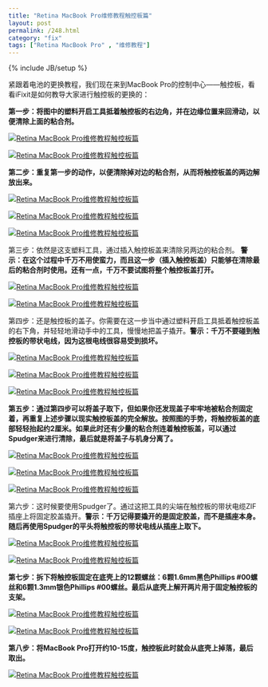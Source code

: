 ```yaml
---
title: "Retina MacBook Pro维修教程触控板篇"
layout: post
permalink: /248.html
category: "fix"
tags: ["Retina MacBook Pro" , "维修教程"]
---
```

{% include JB/setup %}

紧跟着电池的更换教程，我们现在来到MacBook Pro的控制中心——触控板，看看iFixit是如何教导大家进行触控板的更换的：

**第一步：将图中的塑料开启工具抵着触控板的右边角，并在边缘位置来回滑动，以便清除上面的粘合剂。**

<a href="/wp-content/uploads/sinapicv2-backup/248-ww1-bmiddle-a316108djw1enwmdi6mq8j20gg0ccwfi.jpg" target="_blank"><img src="/wp-content/uploads/sinapicv2-backup/248-ww1-large-a316108djw1enwmdi6mq8j20gg0ccwfi.jpg" alt="Retina MacBook Pro维修教程触控板篇" /></a>

<a href="/wp-content/uploads/sinapicv2-backup/248-ww4-bmiddle-a316108djw1enwmdmqs6sj20gg0ccdgs.jpg" target="_blank"><img src="/wp-content/uploads/sinapicv2-backup/248-ww4-large-a316108djw1enwmdmqs6sj20gg0ccdgs.jpg" alt="Retina MacBook Pro维修教程触控板篇" /></a>


**第二步：重复第一步的动作，以便清除掉对边的粘合剂，从而将触控板盖的两边解放出来。**

  <a href="/wp-content/uploads/sinapicv2-backup/248-ww2-bmiddle-a316108djw1enwme6p5f4j20gg0cc3zj.jpg" target="_blank"><img class=" alignleft" src="/wp-content/uploads/sinapicv2-backup/248-ww2-large-a316108djw1enwme6p5f4j20gg0cc3zj.jpg" alt="Retina MacBook Pro维修教程触控板篇" /></a>

<a href="/wp-content/uploads/sinapicv2-backup/248-ww4-bmiddle-a316108djw1enwmehbjwoj20gg0cct9r.jpg" target="_blank"><img src="/wp-content/uploads/sinapicv2-backup/248-ww4-large-a316108djw1enwmehbjwoj20gg0cct9r.jpg" alt="Retina MacBook Pro维修教程触控板篇" /></a>


  <a href="/wp-content/uploads/sinapicv2-backup/248-ww2-bmiddle-a316108djw1enwmelzr12j20gg0cc3zi.jpg" target="_blank"><img class=" alignleft" src="/wp-content/uploads/sinapicv2-backup/248-ww2-large-a316108djw1enwmelzr12j20gg0cc3zi.jpg" alt="Retina MacBook Pro维修教程触控板篇" /></a>


第三步：依然是这支塑料工具，通过插入触控板盖来清除另两边的粘合剂。
**警示：在这个过程中千万不用使蛮力，而且这一步（插入触控板盖）只能够在清除最后的粘合剂时使用。还有一点，千万不要试图将整个触控板盖打开。**


  <a href="/wp-content/uploads/sinapicv2-backup/248-ww3-bmiddle-a316108djw1enwmexxpxrj20gg0ccab3.jpg" target="_blank"><img class=" alignleft" src="/wp-content/uploads/sinapicv2-backup/248-ww3-large-a316108djw1enwmexxpxrj20gg0ccab3.jpg" alt="Retina MacBook Pro维修教程触控板篇" /></a>


<a href="/wp-content/uploads/sinapicv2-backup/248-ww4-bmiddle-a316108djw1enwmfc5p35j20gg0ccab3.jpg" target="_blank"><img src="/wp-content/uploads/sinapicv2-backup/248-ww4-large-a316108djw1enwmfc5p35j20gg0ccab3.jpg" alt="Retina MacBook Pro维修教程触控板篇" /></a>

第四步：还是触控板的盖子。你需要在这一步当中通过塑料开启工具抵着触控板盖的右下角，并轻轻地滑动手中的工具，慢慢地把盖子撬开。**警示：千万不要碰到触控板的带状电线，因为这根电线很容易受到损坏。**


  <a href="/wp-content/uploads/sinapicv2-backup/248-ww1-bmiddle-a316108djw1enwmfgiku5j20gg0ccq3z.jpg" target="_blank"><img class=" alignleft" src="/wp-content/uploads/sinapicv2-backup/248-ww1-large-a316108djw1enwmfgiku5j20gg0ccq3z.jpg" alt="Retina MacBook Pro维修教程触控板篇" /></a>


<a href="/wp-content/uploads/sinapicv2-backup/248-ww1-bmiddle-a316108djw1enwmfn36ilj20gg0ccgmq.jpg" target="_blank"><img src="/wp-content/uploads/sinapicv2-backup/248-ww1-large-a316108djw1enwmfn36ilj20gg0ccgmq.jpg" alt="Retina MacBook Pro维修教程触控板篇" /></a>

<a href="/wp-content/uploads/sinapicv2-backup/248-ww1-bmiddle-a316108djw1enwmfrvl3bj20gg0ccabb.jpg" target="_blank"><img src="/wp-content/uploads/sinapicv2-backup/248-ww1-large-a316108djw1enwmfrvl3bj20gg0ccabb.jpg" alt="Retina MacBook Pro维修教程触控板篇" /></a>

**第五步：通过第四步可以将盖子取下，但如果你还发现盖子牢牢地被粘合剂固定着，再重复上述步骤以现实触控板盖的完全解放。按照图的手势，将触控板盖的底部轻轻抬起约2厘米。如果此时还有少量的粘合剂连着触控板盖，可以通过Spudger来进行清除，最后就是将盖子与机身分离了。**


  <a href="/wp-content/uploads/sinapicv2-backup/248-ww2-bmiddle-a316108djw1enwmfwuk4oj20gg0cc3zn.jpg" target="_blank"><img class="alignleft" src="/wp-content/uploads/sinapicv2-backup/248-ww2-large-a316108djw1enwmfwuk4oj20gg0cc3zn.jpg" alt="Retina MacBook Pro维修教程触控板篇" /></a>


<a href="/wp-content/uploads/sinapicv2-backup/248-ww3-bmiddle-a316108djw1enwmg4yqvqj20gg0cc0tt.jpg" target="_blank"><img src="/wp-content/uploads/sinapicv2-backup/248-ww3-large-a316108djw1enwmg4yqvqj20gg0cc0tt.jpg" alt="Retina MacBook Pro维修教程触控板篇" /></a>

<a href="/wp-content/uploads/sinapicv2-backup/248-ww2-bmiddle-a316108djw1enwmgf8sy4j20gg0cc75d.jpg" target="_blank"><img src="/wp-content/uploads/sinapicv2-backup/248-ww2-large-a316108djw1enwmgf8sy4j20gg0cc75d.jpg" alt="Retina MacBook Pro维修教程触控板篇" /></a>

第六步：这时候要使用Spudger了。通过这把工具的尖端在触控板的带状电缆ZIF插座上将固定胶盖撬开。**警示：千万记得要撬开的是固定胶盖，而不是插座本身。随后再使用Spudger的平头将触控板的带状电线从插座上取下。**

<a href="/wp-content/uploads/sinapicv2-backup/248-ww4-bmiddle-a316108djw1enwmgpztt5j20gg0cc75r.jpg" target="_blank"><img src="/wp-content/uploads/sinapicv2-backup/248-ww4-large-a316108djw1enwmgpztt5j20gg0cc75r.jpg" alt="Retina MacBook Pro维修教程触控板篇" /></a>

<a href="/wp-content/uploads/sinapicv2-backup/248-ww3-bmiddle-a316108djw1enwmgto644j20gg0cc0tw.jpg" target="_blank"><img src="/wp-content/uploads/sinapicv2-backup/248-ww3-large-a316108djw1enwmgto644j20gg0cc0tw.jpg" alt="Retina MacBook Pro维修教程触控板篇" /></a>

**第七步：拆下将触控板固定在底壳上的12颗螺丝：6颗1.6mm黑色Phillips #00螺丝和6颗1.3mm银色Phillips #00螺丝。最后从底壳上解开两片用于固定触控板的支架。**


  <a href="/wp-content/uploads/sinapicv2-backup/248-ww1-bmiddle-a316108djw1enwmgxmqkuj20gg0cc0u7.jpg" target="_blank"><img class=" alignleft" src="/wp-content/uploads/sinapicv2-backup/248-ww1-large-a316108djw1enwmgxmqkuj20gg0cc0u7.jpg" alt="Retina MacBook Pro维修教程触控板篇" /></a>


<a href="/wp-content/uploads/sinapicv2-backup/248-ww2-bmiddle-a316108djw1enwmh39ug3j20gg0cc3zu.jpg" target="_blank"><img src="/wp-content/uploads/sinapicv2-backup/248-ww2-large-a316108djw1enwmh39ug3j20gg0cc3zu.jpg" alt="Retina MacBook Pro维修教程触控板篇" /></a>

**第八步：将MacBook Pro打开约10-15度，触控板此时就会从底壳上掉落，最后取出。**


  <a href="/wp-content/uploads/sinapicv2-backup/248-ww1-bmiddle-a316108djw1enwmhdob1jj20gg0cc750.jpg" target="_blank"><img class=" alignleft" src="/wp-content/uploads/sinapicv2-backup/248-ww1-large-a316108djw1enwmhdob1jj20gg0cc750.jpg" alt="Retina MacBook Pro维修教程触控板篇" /></a>


